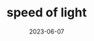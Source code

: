 ---
title: "speed of light"
cc-type: hashtag
date: 2023-06-07
hashtag: speed-of-light
tags:
  - physics
---
